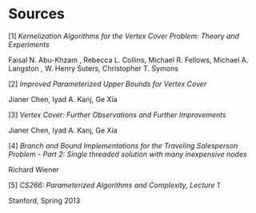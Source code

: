 # Sources

[1] *Kernelization Algorithms for the Vertex Cover Problem:
Theory and Experiments*

Faisal N. Abu-Khzam , Rebecca L. Collins, Michael R. Fellows, Michael A. Langston , W. Henry Suters, Christopher T. Symons

[2] *Improved Parameterized Upper Bounds for
Vertex Cover*

Jianer Chen, Iyad A. Kanj, Ge Xia

[3] *Vertex Cover: Further Observations and Further Improvements*

Jianer Chen, Iyad A. Kanj, Ge Xia

[4] *Branch and Bound Implementations for the Traveling Salesperson Problem - Part 2: Single threaded solution with many inexpensive nodes*

Richard Wiener

[5] *CS266: Parameterized Algorithms and Complexity, Lecture 1*

Stanford, Spring 2013
